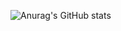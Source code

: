 ![Anurag's GitHub stats](https://github-readme-stats.vercel.app/api?username=MariosGeorgiades&show_icons=true&theme=radical)
